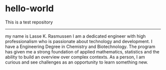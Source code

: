 # hello-world
This is a test repository
_________________________
my name is Lasse K. Rasmussen I am a dedicated engineer with high professionalism who is passionate about technology and development. I have a Engineering Degree in Chemistry and Biotechnology. The program has given me a strong foundation of applied mathematics, statistics and the ability to build an overview over complex contexts. As a person, I am curious and see challenges as an opportunity to learn something new.
